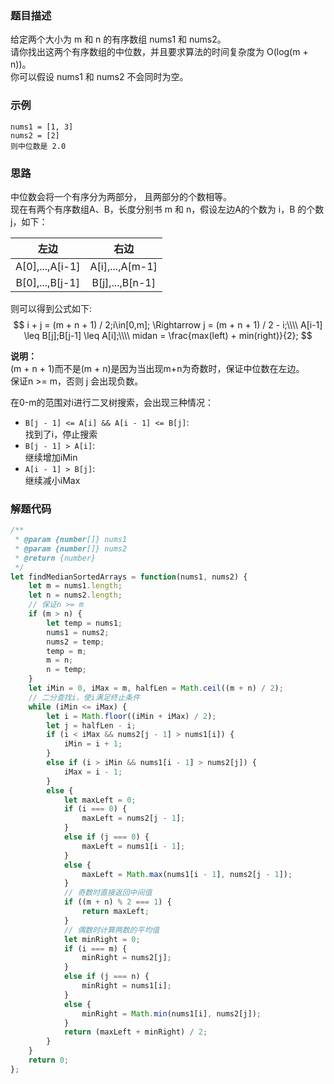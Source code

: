 <script type="text/javascript" src="http://cdn.mathjax.org/mathjax/latest/MathJax.js?config=default"></script>
### 题目描述
给定两个大小为 m 和 n 的有序数组 nums1 和 nums2。  
请你找出这两个有序数组的中位数，并且要求算法的时间复杂度为 O(log(m + n))。  
你可以假设 nums1 和 nums2 不会同时为空。
### 示例
```
nums1 = [1, 3]
nums2 = [2]
则中位数是 2.0
```
### 思路
中位数会将一个有序分为两部分， 且两部分的个数相等。  
现在有两个有序数组A、B，长度分别书 m 和 n，假设左边A的个数为 i，B 的个数 j，如下：

| 左边 | 右边 |
| :-: | :-: |
|A[0],...,A[i-1]|A[i],...,A[m-1]|
|B[0],...,B[j-1]|B[j],...,B[n-1]|

则可以得到公式如下:
$$
i + j = (m + n + 1) / 2;i\in[0,m]; \Rightarrow j = (m + n + 1) / 2 - i;\\\\
A[i-1] \leq B[j];B[j-1] \leq A[i];\\\\
midan = \frac{max(left) + min(right)}{2};
$$

**说明：**  
(m + n + 1)而不是(m + n)是因为当出现m+n为奇数时，保证中位数在左边。  
保证n >= m，否则 j 会出现负数。  

在0-m的范围对i进行二叉树搜索，会出现三种情况：  
- `B[j - 1] <= A[i] && A[i - 1] <= B[j]`:  
找到了i，停止搜索
- `B[j - 1] > A[i]`:  
继续增加iMin
- `A[i - 1] > B[j]`:  
继续减小iMax

### 解题代码
```javascript
/**
 * @param {number[]} nums1
 * @param {number[]} nums2
 * @return {number}
 */
let findMedianSortedArrays = function(nums1, nums2) {
    let m = nums1.length;
    let n = nums2.length;
    // 保证n >= m
    if (m > n) {
        let temp = nums1;
        nums1 = nums2;
        nums2 = temp;
        temp = m;
        m = n;
        n = temp;
    }
    let iMin = 0, iMax = m, halfLen = Math.ceil((m + n) / 2);
    // 二分查找i，使i满足终止条件
    while (iMin <= iMax) {
        let i = Math.floor((iMin + iMax) / 2);
        let j = halfLen - i;
        if (i < iMax && nums2[j - 1] > nums1[i]) {
            iMin = i + 1;
        }
        else if (i > iMin && nums1[i - 1] > nums2[j]) {
            iMax = i - 1;
        }
        else {
            let maxLeft = 0;
            if (i === 0) {
                maxLeft = nums2[j - 1];
            }
            else if (j === 0) {
                maxLeft = nums1[i - 1];
            }
            else {
                maxLeft = Math.max(nums1[i - 1], nums2[j - 1]);
            }
            // 奇数时直接返回中间值
            if ((m + n) % 2 === 1) {
                return maxLeft;
            }
            // 偶数时计算两数的平均值
            let minRight = 0;
            if (i === m) {
                minRight = nums2[j];
            }
            else if (j === n) {
                minRight = nums1[i];
            }
            else {
                minRight = Math.min(nums1[i], nums2[j]);
            }
            return (maxLeft + minRight) / 2;
        }
    }
    return 0;
};
```
